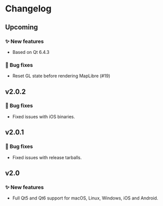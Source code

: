 # Changelog

## Upcoming

### ✨ New features

- Based on Qt 6.4.3

### 🐞 Bug fixes

- Reset GL state before rendering MapLibre (#19)

## v2.0.2

### 🐞 Bug fixes

- Fixed issues with iOS binaries.

## v2.0.1

### 🐞 Bug fixes

- Fixed issues with release tarballs.

## v2.0

### ✨ New features

- Full Qt5 and Qt6 support for macOS, Linux, Windows, iOS and Android.
